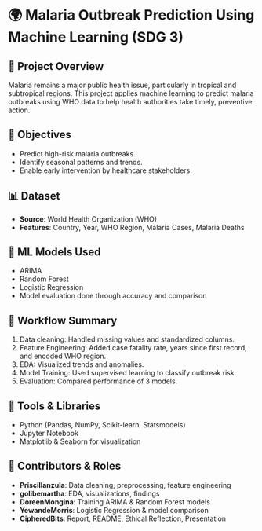 # 🌍 Malaria Outbreak Prediction Using Machine Learning (SDG 3)

## 📌 Project Overview
Malaria remains a major public health issue, particularly in tropical and subtropical regions. This project applies machine learning to predict malaria outbreaks using WHO data to help health authorities take timely, preventive action.

## 🎯 Objectives
- Predict high-risk malaria outbreaks.
- Identify seasonal patterns and trends.
- Enable early intervention by healthcare stakeholders.

## 📊 Dataset
- **Source**: World Health Organization (WHO)
- **Features**: Country, Year, WHO Region, Malaria Cases, Malaria Deaths

## 🧠 ML Models Used
- ARIMA
- Random Forest
- Logistic Regression
- Model evaluation done through accuracy and comparison

## 🧪 Workflow Summary
1. Data cleaning: Handled missing values and standardized columns.
2. Feature Engineering: Added case fatality rate, years since first record, and encoded WHO region.
3. EDA: Visualized trends and anomalies.
4. Model Training: Used supervised learning to classify outbreak risk.
5. Evaluation: Compared performance of 3 models.

## 🧮 Tools & Libraries
- Python (Pandas, NumPy, Scikit-learn, Statsmodels)
- Jupyter Notebook
- Matplotlib & Seaborn for visualization

## 🤝 Contributors & Roles
- **Priscillanzula**: Data cleaning, preprocessing, feature engineering
- **golibemartha**: EDA, visualizations, findings
- **DoreenMongina**: Training ARIMA & Random Forest models
- **YewandeMorris**: Logistic Regression & model comparison
- **CipheredBits**: Report, README, Ethical Reflection, Presentation



